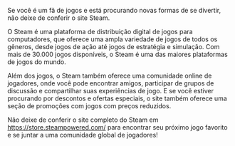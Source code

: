 Se você é um fã de jogos e está procurando novas formas de se divertir, não deixe de conferir o site Steam.

O Steam é uma plataforma de distribuição digital de jogos para computadores, que oferece uma ampla variedade de jogos de todos os gêneros, desde jogos de ação até jogos de estratégia e simulação. Com mais de 30.000 jogos disponíveis, o Steam é uma das maiores plataformas de jogos do mundo.

Além dos jogos, o Steam também oferece uma comunidade online de jogadores, onde você pode encontrar amigos, participar de grupos de discussão e compartilhar suas experiências de jogo. E se você estiver procurando por descontos e ofertas especiais, o site também oferece uma seção de promoções com jogos com preços reduzidos.

Não deixe de conferir o site completo do Steam em https://store.steampowered.com/ para encontrar seu próximo jogo favorito e se juntar a uma comunidade global de jogadores!